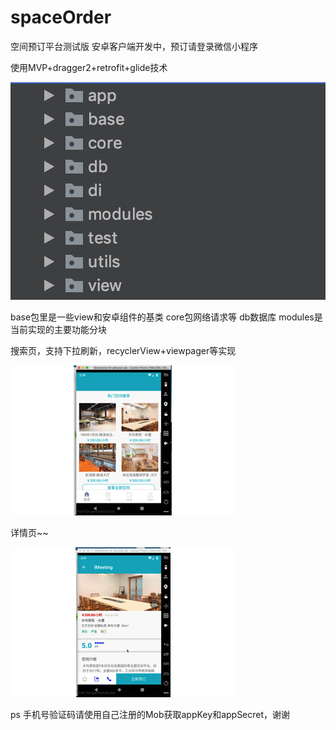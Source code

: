 # spaceOrder
空间预订平台测试版
安卓客户端开发中，预订请登录微信小程序

使用MVP+dragger2+retrofit+glide技术

![image](https://github.com/wangbin1221/spaceOrder/blob/master/app/gif/strure.png)


base包里是一些view和安卓组件的基类
core包网络请求等
db数据库
modules是当前实现的主要功能分块

搜索页，支持下拉刷新，recyclerView+viewpager等实现

![image](https://github.com/wangbin1221/spaceOrder/blob/master/app/gif/search.gif)


详情页~~

![image](https://github.com/wangbin1221/spaceOrder/blob/master/app/gif/detail.gif)



ps 手机号验证码请使用自己注册的Mob获取appKey和appSecret，谢谢

